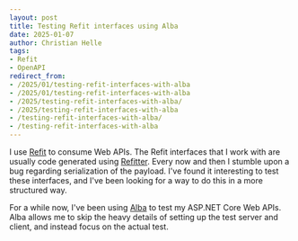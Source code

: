 ```yaml
---
layout: post
title: Testing Refit interfaces using Alba
date: 2025-01-07
author: Christian Helle
tags:
- Refit
- OpenAPI
redirect_from:
- /2025/01/testing-refit-interfaces-with-alba
- /2025/01/testing-refit-interfaces-with-alba
- /2025/testing-refit-interfaces-with-alba/
- /2025/testing-refit-interfaces-with-alba
- /testing-refit-interfaces-with-alba/
- /testing-refit-interfaces-with-alba
---
```


I use [Refit](https://github.com/reactiveui/refit) to consume Web APIs.
The Refit interfaces that I work with are usually code generated using [Refitter](https://github.com/christianhelle/refitter).
Every now and then I stumble upon a bug regarding serialization of the payload.
I've found it interesting to test these interfaces,
and I've been looking for a way to do this in a more structured way.

For a while now, I've been using [Alba](https://jasperfx.github.io/alba/) to test my ASP.NET Core Web APIs.
Alba allows me to skip the heavy details of setting up the test server and client,
and instead focus on the actual test.
